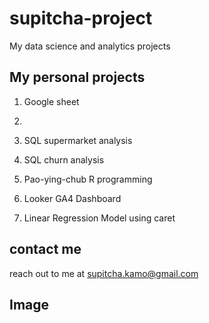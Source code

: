 # supitcha-project
My data science and analytics projects

## My personal projects
1. Google sheet

2. 
1. SQL supermarket analysis
2. SQL churn analysis
3. Pao-ying-chub R programming
4. Looker GA4 Dashboard
5. Linear Regression Model using caret 

## contact me
reach out to me at supitcha.kamo@gmail.com

## Image

